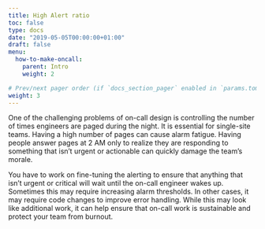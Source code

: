 ```yaml
---
title: High Alert ratio
toc: false
type: docs
date: "2019-05-05T00:00:00+01:00"
draft: false
menu:
  how-to-make-oncall:
    parent: Intro
    weight: 2

# Prev/next pager order (if `docs_section_pager` enabled in `params.toml`)
weight: 3
---
```


One of the challenging problems of on-call design is controlling the number of times engineers are paged during the night. It is essential for single-site teams. Having a high number of pages can cause alarm fatigue. Having people answer pages at 2 AM only to realize they are responding to something that isn’t urgent or actionable can quickly damage the team’s morale.

You have to work on fine-tuning the alerting to ensure that anything that isn’t urgent or critical will wait until the on-call engineer wakes up. Sometimes this may require increasing alarm thresholds. In other cases, it may require code changes to improve error handling. While this may look like additional work, it can help ensure that on-call work is sustainable and protect your team from burnout.
